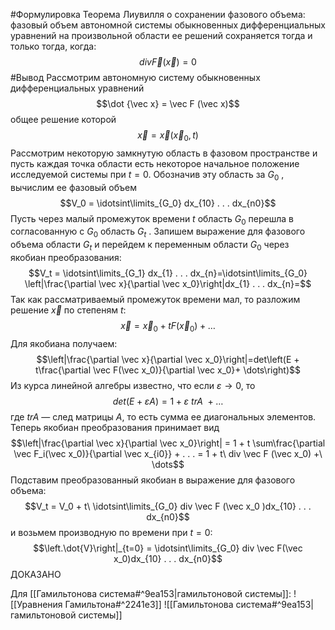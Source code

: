 #Формулировка 
Теорема Лиувилля о сохранении фазового объема: фазовый объем автономной системы обыкновенных дифференциальных уравнений на произвольной области ее решений сохраняется тогда и только тогда, когда:$$div \vec F (\vec x)=0$$
#Вывод
Рассмотрим автономную систему обыкновенных дифференциальных уравнений $$\dot {\vec x} = \vec F (\vec x)$$
общее решение которой$$\vec x = \vec x (\vec x_0 , t)$$
Рассмотрим некоторую замкнутую область в фазовом пространстве и пусть каждая точка области есть некоторое начальное положение исследуемой системы при $t = 0$. Обозначив эту область за $G_0$ , вычислим ее фазовый объем$$V_0 = \idotsint\limits_{G_0} dx_{10} . . . dx_{n0}$$
Пусть через малый промежуток времени $t$ область $G_0$ перешла в согласованную с $G_0$ область $G_t$ . Запишем выражение для фазового объема области $G_t$ и перейдем к переменным области $G_0$ через якобиан преобразования:$$V_t = \idotsint\limits_{G_1} dx_{1} . . . dx_{n}=\idotsint\limits_{G_0} \left|\frac{\partial \vec x}{\partial \vec x_0}\right|dx_{1} . . . dx_{n}=$$
Так как рассматриваемый промежуток времени мал, то разложим решение $\vec x$ по степеням $t$: $$\vec x = \vec x_0 + t F (\vec x_0 ) + \dots$$
Для якобиана получаем:$$\left|\frac{\partial \vec x}{\partial \vec x_0}\right|=det\left(E + t\frac{\partial \vec F(\vec x_0)}{\partial \vec x_0}+ \dots\right)$$
Из курса линейной алгебры известно, что если $ε → 0$, то $$det(E + εA) = 1 + ε\ trA\ + \dots $$
где $trA$ — след матрицы $A$, то есть сумма ее диагональных элементов.
Теперь якобиан преобразования принимает вид$$\left|\frac{\partial \vec x}{\partial \vec x_0}\right| = 1 + t \sum\frac{\partial \vec F_i(\vec x_0)}{\partial \vec x_{i0}} + . . . = 1 + t\ div \vec F (\vec x_0) +\ \dots$$
Подставим преобразованный якобиан в выражение для фазового объема:$$V_t = V_0 + t\ \idotsint\limits_{G_0} div \vec F (\vec x_0 )dx_{10} . . . dx_{n0}$$
и возьмем производную по времени при $t = 0$:$$\left.\dot{V}\right|_{t=0} = \idotsint\limits_{G_0} div \vec F(\vec x_0)dx_{10} . . . dx_{n0}$$
ДОКАЗАНО


Для [[Гамильтонова система#^9ea153|гамильтоновой системы]]:
![[Уравнения Гамильтона#^2241e3]]
![[Гамильтонова система#^9ea153|гамильтоновой системы]]